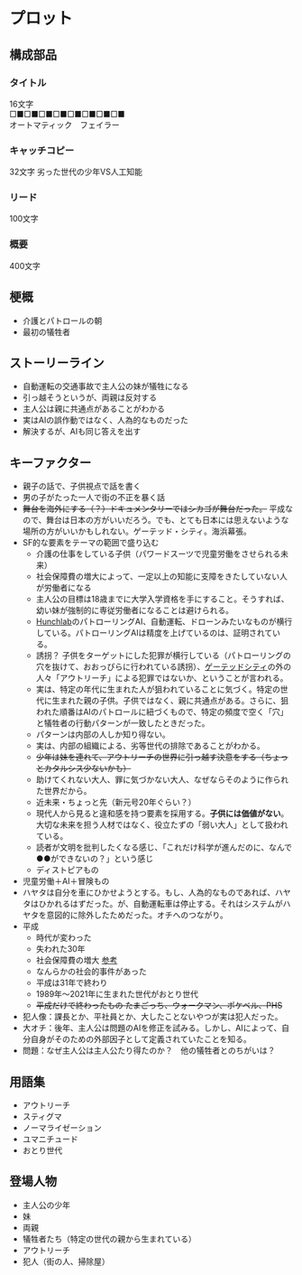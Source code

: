 # プロット

## 構成部品

### タイトル

16文字  
□■□■□■□■□■□■□■□■  
オートマティック　フェイラー

### キャッチコピー

32文字
劣った世代の少年VS人工知能

### リード

100文字

### 概要

400文字

## 梗概

- 介護とパトロールの朝
- 最初の犠牲者

## ストーリーライン

- 自動運転の交通事故で主人公の妹が犠牲になる
- 引っ越そうというが、両親は反対する
- 主人公は親に共通点があることがわかる
- 実はAIの誤作動ではなく、人為的なものだった
- 解決するが、AIも同じ答えを出す

## キーファクター

- 親子の話で、子供視点で話を書く
- 男の子がたった一人で街の不正を暴く話
- ~~舞台を海外にする（？）ドキュメンタリーではシカゴが舞台だった。~~ 平成なので、舞台は日本の方がいいだろう。でも、とても日本には思えないような場所の方がいいかもしれない。ゲーテッド・シティ。海浜幕張。
- SF的な要素をテーマの範囲で盛り込む
  - 介護の仕事をしている子供（パワードスーツで児童労働をさせられる未来）
  - 社会保障費の増大によって、一定以上の知能に支障をきたしていない人が労働者になる
  - 主人公の目標は18歳までに大学入学資格を手にすること。そうすれば、幼い妹が強制的に専従労働者になることは避けられる。
  - [Hunchlab](https://www.hunchlab.com)のパトローリングAI、自動運転、ドローンみたいなものが横行している。パトローリングAIは精度を上げているのは、証明されている。
  - 誘拐？ 子供をターゲットにした犯罪が横行している（パトローリングの穴を抜けて、おおっぴらに行われている誘拐）、[ゲーテッドシティ](https://ja.wikipedia.org/wiki/ゲーテッドコミュニティ)の外の人々「アウトリーチ」による犯罪ではないか、ということが言われる。
  - 実は、特定の年代に生まれた人が狙われていることに気づく。特定の世代に生まれた親の子供。子供ではなく、親に共通点がある。さらに、狙われた順番はAIのパトロールに紐づくもので、特定の頻度で空く「穴」と犠牲者の行動パターンが一致したときだった。
  - パターンは内部の人しか知り得ない。
  - 実は、内部の組織による、劣等世代の排除であることがわかる。
  - ~~少年は妹を連れて、アウトリーチの世界に引っ越す決意をする（ちょっとカタルシス少ないかも）~~
  - 助けてくれない大人、罪に気づかない大人、なぜならそのように作られた世界だから。
  - 近未来・ちょっと先（新元号20年ぐらい？）
  - 現代人から見ると違和感を持つ要素を採用する。**子供には価値がない**。大切な未来を担う人材ではなく、役立たずの「弱い大人」として扱われている。
  - 読者が文明を批判したくなる感じ、「これだけ科学が進んだのに、なんで●●ができないの？」という感じ
  - ディストピアもの
- 児童労働＋AI＋冒険もの
- ハヤタは自分を車にひかせようとする。もし、人為的なものであれば、ハヤタはひかれるはずだった。が、自動運転車は停止する。それはシステムがハヤタを意図的に除外したためだった。オチへのつながり。
- 平成
  - 時代が変わった
  - 失われた30年
  - 社会保障費の増大 [参考](https://www.google.co.jp/url?sa=i&rct=j&q=&esrc=s&source=images&cd=&cad=rja&uact=8&ved=2ahUKEwi4rLXY6JrZAhUHfLwKHZLMBv0Qjxx6BAgAEAI&url=https%3A%2F%2Fwww.minnanokaigo.com%2Fnews%2Fkaigogaku%2Fno18%2F&psig=AOvVaw1yx_s3LmYetgvSyBtk0FEb&ust=1518333899681435)
  - なんらかの社会的事件があった
  - 平成は31年で終わり
  - 1989年〜2021年に生まれた世代がおとり世代
  - ~~平成だけで終わったもの たまごっち、ウォークマン、ポケベル、PHS~~
- 犯人像：課長とか、平社員とか、大したことないやつが実は犯人だった。
- 大オチ：後年、主人公は問題のAIを修正を試みる。しかし、AIによって、自分自身がそのための外部因子として定義されていたことを知る。
- 問題：なぜ主人公は主人公たり得たのか？　他の犠牲者とのちがいは？


## 用語集

- アウトリーチ
- スティグマ
- ノーマライゼーション
- ユマニチュード
- おとり世代


## 登場人物

- 主人公の少年
- 妹
- 両親
- 犠牲者たち（特定の世代の親から生まれている）
- アウトリーチ
- 犯人（街の人、掃除屋）